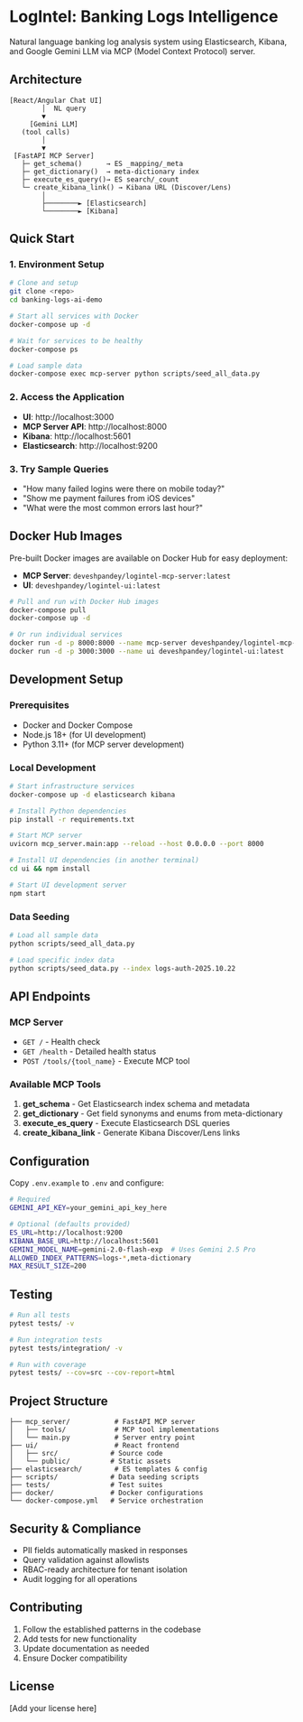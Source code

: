 # LogIntel: Banking Logs Intelligence

Natural language banking log analysis system using Elasticsearch, Kibana, and Google Gemini LLM via MCP (Model Context Protocol) server.

## Architecture

```
[React/Angular Chat UI]
        │  NL query
        ▼
     [Gemini LLM]
   (tool calls)
        │
        ▼
 [FastAPI MCP Server]
   ├─ get_schema()      → ES _mapping/_meta
   ├─ get_dictionary()  → meta-dictionary index
   ├─ execute_es_query()→ ES search/_count
   └─ create_kibana_link() → Kibana URL (Discover/Lens)
        │
        ├────────► [Elasticsearch]
        └────────► [Kibana]
```

## Quick Start

### 1. Environment Setup

```bash
# Clone and setup
git clone <repo>
cd banking-logs-ai-demo

# Start all services with Docker
docker-compose up -d

# Wait for services to be healthy
docker-compose ps

# Load sample data
docker-compose exec mcp-server python scripts/seed_all_data.py
```

### 2. Access the Application

- **UI**: http://localhost:3000
- **MCP Server API**: http://localhost:8000
- **Kibana**: http://localhost:5601
- **Elasticsearch**: http://localhost:9200

### 3. Try Sample Queries

- "How many failed logins were there on mobile today?"
- "Show me payment failures from iOS devices"
- "What were the most common errors last hour?"

## Docker Hub Images

Pre-built Docker images are available on Docker Hub for easy deployment:

- **MCP Server**: `deveshpandey/logintel-mcp-server:latest`
- **UI**: `deveshpandey/logintel-ui:latest`

```bash
# Pull and run with Docker Hub images
docker-compose pull
docker-compose up -d

# Or run individual services
docker run -d -p 8000:8000 --name mcp-server deveshpandey/logintel-mcp-server:latest
docker run -d -p 3000:3000 --name ui deveshpandey/logintel-ui:latest
```

## Development Setup

### Prerequisites

- Docker and Docker Compose
- Node.js 18+ (for UI development)
- Python 3.11+ (for MCP server development)

### Local Development

```bash
# Start infrastructure services
docker-compose up -d elasticsearch kibana

# Install Python dependencies
pip install -r requirements.txt

# Start MCP server
uvicorn mcp_server.main:app --reload --host 0.0.0.0 --port 8000

# Install UI dependencies (in another terminal)
cd ui && npm install

# Start UI development server
npm start
```

### Data Seeding

```bash
# Load all sample data
python scripts/seed_all_data.py

# Load specific index data
python scripts/seed_data.py --index logs-auth-2025.10.22
```

## API Endpoints

### MCP Server

- `GET /` - Health check
- `GET /health` - Detailed health status
- `POST /tools/{tool_name}` - Execute MCP tool

### Available MCP Tools

1. **get_schema** - Get Elasticsearch index schema and metadata
2. **get_dictionary** - Get field synonyms and enums from meta-dictionary
3. **execute_es_query** - Execute Elasticsearch DSL queries
4. **create_kibana_link** - Generate Kibana Discover/Lens links

## Configuration

Copy `.env.example` to `.env` and configure:

```bash
# Required
GEMINI_API_KEY=your_gemini_api_key_here

# Optional (defaults provided)
ES_URL=http://localhost:9200
KIBANA_BASE_URL=http://localhost:5601
GEMINI_MODEL_NAME=gemini-2.0-flash-exp  # Uses Gemini 2.5 Pro
ALLOWED_INDEX_PATTERNS=logs-*,meta-dictionary
MAX_RESULT_SIZE=200
```

## Testing

```bash
# Run all tests
pytest tests/ -v

# Run integration tests
pytest tests/integration/ -v

# Run with coverage
pytest tests/ --cov=src --cov-report=html
```

## Project Structure

```
├── mcp_server/           # FastAPI MCP server
│   ├── tools/            # MCP tool implementations
│   └── main.py           # Server entry point
├── ui/                   # React frontend
│   ├── src/             # Source code
│   └── public/          # Static assets
├── elasticsearch/        # ES templates & config
├── scripts/             # Data seeding scripts
├── tests/               # Test suites
├── docker/              # Docker configurations
└── docker-compose.yml   # Service orchestration
```

## Security & Compliance

- PII fields automatically masked in responses
- Query validation against allowlists
- RBAC-ready architecture for tenant isolation
- Audit logging for all operations

## Contributing

1. Follow the established patterns in the codebase
2. Add tests for new functionality
3. Update documentation as needed
4. Ensure Docker compatibility

## License

[Add your license here]